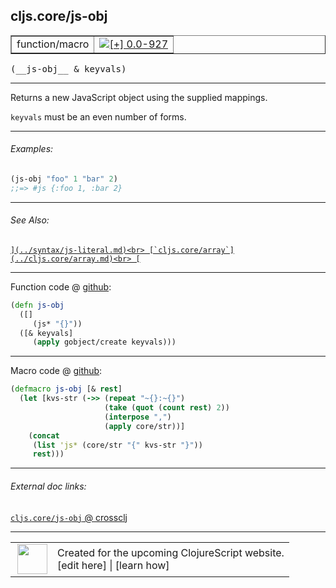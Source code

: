 ## cljs.core/js-obj



 <table border="1">
<tr>
<td>function/macro</td>
<td><a href="https://github.com/cljsinfo/cljs-api-docs/tree/0.0-927"><img valign="middle" alt="[+] 0.0-927" title="Added in 0.0-927" src="https://img.shields.io/badge/+-0.0--927-lightgrey.svg"></a> </td>
</tr>
</table>


 <samp>
(__js-obj__ & keyvals)<br>
</samp>

---

Returns a new JavaScript object using the supplied mappings.

`keyvals` must be an even number of forms.



---

###### Examples:

```clj
(js-obj "foo" 1 "bar" 2)
;;=> #js {:foo 1, :bar 2}
```



---

###### See Also:

[``](../syntax/js-literal.md)<br>
[`cljs.core/array`](../cljs.core/array.md)<br>
[``](../cljs.core/clj-GTjs.md)<br>

---




Function code @ [github](https://github.com/clojure/clojurescript/blob/r1513/src/cljs/cljs/core.cljs#L952-L956):

```clj
(defn js-obj
  ([]
     (js* "{}"))
  ([& keyvals]
     (apply gobject/create keyvals)))
```

<!--
Repo - tag - source tree - lines:

 <pre>
clojurescript @ r1513
└── src
    └── cljs
        └── cljs
            └── <ins>[core.cljs:952-956](https://github.com/clojure/clojurescript/blob/r1513/src/cljs/cljs/core.cljs#L952-L956)</ins>
</pre>

-->

---

Macro code @ [github](https://github.com/clojure/clojurescript/blob/r1513/src/clj/cljs/core.clj#L994-L1001):

```clj
(defmacro js-obj [& rest]
  (let [kvs-str (->> (repeat "~{}:~{}")
                     (take (quot (count rest) 2))
                     (interpose ",")
                     (apply core/str))]
    (concat
     (list 'js* (core/str "{" kvs-str "}"))
     rest)))
```

<!--
Repo - tag - source tree - lines:

 <pre>
clojurescript @ r1513
└── src
    └── clj
        └── cljs
            └── <ins>[core.clj:994-1001](https://github.com/clojure/clojurescript/blob/r1513/src/clj/cljs/core.clj#L994-L1001)</ins>
</pre>
-->

---


###### External doc links:

[`cljs.core/js-obj` @ crossclj](http://crossclj.info/fun/cljs.core.cljs/js-obj.html)<br>

---

 <table>
<tr><td>
<img valign="middle" align="right" width="48px" src="http://i.imgur.com/Hi20huC.png">
</td><td>
Created for the upcoming ClojureScript website.<br>
[edit here] | [learn how]
</td></tr></table>

[edit here]:https://github.com/cljsinfo/cljs-api-docs/blob/master/cljsdoc/cljs.core/js-obj.cljsdoc
[learn how]:https://github.com/cljsinfo/cljs-api-docs/wiki/cljsdoc-files

<!--

This information was too distracting to show to readers, but I'll leave it
commented here since it is helpful to:

- pretty-print the data used to generate this document
- and show how to retrieve that data



The API data for this symbol:

```clj
{:description "Returns a new JavaScript object using the supplied mappings.\n\n`keyvals` must be an even number of forms.",
 :ns "cljs.core",
 :name "js-obj",
 :signature ["[& keyvals]"],
 :history [["+" "0.0-927"]],
 :type "function/macro",
 :related ["syntax/js-literal" "cljs.core/array" "cljs.core/clj->js"],
 :full-name-encode "cljs.core/js-obj",
 :source {:code "(defn js-obj\n  ([]\n     (js* \"{}\"))\n  ([& keyvals]\n     (apply gobject/create keyvals)))",
          :title "Function code",
          :repo "clojurescript",
          :tag "r1513",
          :filename "src/cljs/cljs/core.cljs",
          :lines [952 956]},
 :extra-sources [{:code "(defmacro js-obj [& rest]\n  (let [kvs-str (->> (repeat \"~{}:~{}\")\n                     (take (quot (count rest) 2))\n                     (interpose \",\")\n                     (apply core/str))]\n    (concat\n     (list 'js* (core/str \"{\" kvs-str \"}\"))\n     rest)))",
                  :title "Macro code",
                  :repo "clojurescript",
                  :tag "r1513",
                  :filename "src/clj/cljs/core.clj",
                  :lines [994 1001]}],
 :examples [{:id "657cd7",
             :content "```clj\n(js-obj \"foo\" 1 \"bar\" 2)\n;;=> #js {:foo 1, :bar 2}\n```"}],
 :full-name "cljs.core/js-obj"}

```

Retrieve the API data for this symbol:

```clj
;; from Clojure REPL
(require '[clojure.edn :as edn])
(-> (slurp "https://raw.githubusercontent.com/cljsinfo/cljs-api-docs/catalog/cljs-api.edn")
    (edn/read-string)
    (get-in [:symbols "cljs.core/js-obj"]))
```

-->
